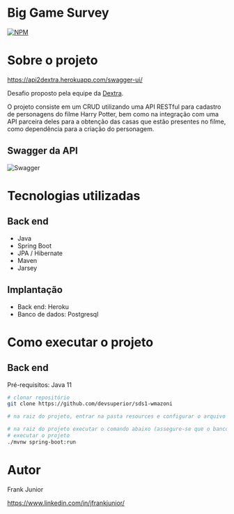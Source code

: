 # Big Game Survey 
[![NPM](https://img.shields.io/npm/l/react)](https://github.com/n0mercyone/Personal-Challenges/blob/master/LICENSE) 

# Sobre o projeto

https://api2dextra.herokuapp.com/swagger-ui/

Desafio proposto pela equipe da [Dextra](https://www.dextra.com.br/).

O projeto consiste em um CRUD utilizando uma API RESTful para cadastro de personagens do filme Harry Potter, bem como na integração com uma API parceira deles para a obtenção das casas que estão presentes no filme, como dependência para a criação do personagem.


## Swagger da API
![Swagger](https://github.com/n0mercyone/assets/blob/main/swagger-crud-spring-potter.png)

# Tecnologias utilizadas
## Back end
- Java
- Spring Boot
- JPA / Hibernate
- Maven
- Jarsey
## Implantação
- Back end: Heroku
- Banco de dados: Postgresql

# Como executar o projeto

## Back end
Pré-requisitos: Java 11

```bash
# clonar repositório
git clone https://github.com/devsuperior/sds1-wmazoni

# na raiz do projeto, entrar na pasta resources e configurar o arquivo application.properties para conectar ao endereço do seu banco de dados (Postgres 9.6 ou superior)

# na raiz do projeto executar o comando abaixo (assegure-se que o banco de dados esteja disponível no endereço, usuário e senha configurados no arquivo application.properties )
# executar o projeto
./mvnw spring-boot:run
```

# Autor

Frank Junior 

https://www.linkedin.com/in/jfrankjunior/


